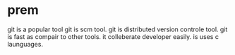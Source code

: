 # prem
git is a popular tool
git is scm tool.
git is distributed version controle tool.
git is fast as compair to other tools.
it colleberate developer easily.
is uses c launguages.

